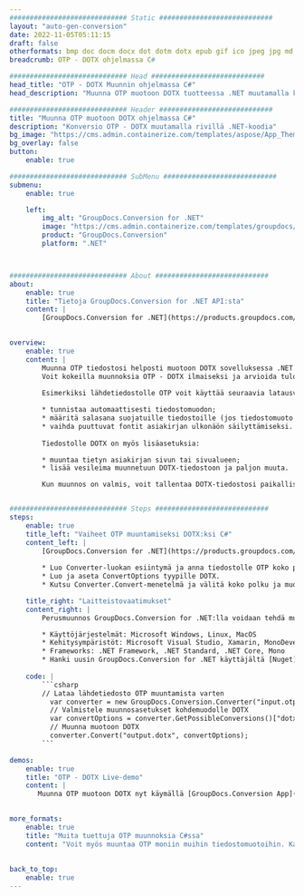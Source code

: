 ```yaml
---
############################# Static ############################
layout: "auto-gen-conversion"
date: 2022-11-05T05:11:15
draft: false
otherformats: bmp doc docm docx dot dotm dotx epub gif ico jpeg jpg md odt ott pdf png psd rtf tex tif tiff txt xps
breadcrumb: OTP - DOTX ohjelmassa C#

############################# Head ############################
head_title: "OTP - DOTX Muunnin ohjelmassa C#"
head_description: "Muunna OTP muotoon DOTX tuotteessa .NET muutamalla koodirivillä. Käytä GroupDocs Document Conversion -sovellusliittymää muuntaaksesi yli 160 tiedostomuotoa."

############################# Header ############################
title: "Muunna OTP muotoon DOTX ohjelmassa C#"
description: "Konversio OTP - DOTX muutamalla rivillä .NET-koodia"
bg_image: "https://cms.admin.containerize.com/templates/aspose/App_Themes/V3/images/bg/header1.png"
bg_overlay: false
button:
    enable: true

############################# SubMenu ############################
submenu:
    enable: true

    left:
        img_alt: "GroupDocs.Conversion for .NET"
        image: "https://cms.admin.containerize.com/templates/groupdocs/images/product-logos/90x90-noborder/groupdocs-conversion-net.png"
        product: "GroupDocs.Conversion"
        platform: ".NET"



############################# About ############################
about:
    enable: true
    title: "Tietoja GroupDocs.Conversion for .NET API:sta"
    content: |
        [GroupDocs.Conversion for .NET](https://products.groupdocs.com/conversion/net/) voidaan muuntaa Microsoft Word-, Excel-, PowerPointi-, PDF-, Visio- ja muita muotoja. GroupDocs.Conversion on erillinen API, joka sopii tausta- ja sisäisiin järjestelmiin, joissa vaaditaan korkeaa suorituskykyä. Se ei ole riippuvainen mistään ohjelmistosta, kuten Microsoft tai Open Office.
    

overview:
    enable: true
    content: |
        Muunna OTP tiedostosi helposti muotoon DOTX sovelluksessa .NET. Voit käyttää vain paria C# koodiriviä missä tahansa valitsemassasi alustassa, kuten Windows, Linux, macOS.
        Voit kokeilla muunnoksia OTP - DOTX ilmaiseksi ja arvioida tulostulosten laatua. Yksinkertaisten tiedostomuunnosskenaarioiden lisäksi voit kokeilla kehittyneempiä vaihtoehtoja lähdetiedoston OTP lataamiseen ja tulosteen DOTX tulosten tallentamiseen. 
        
        Esimerkiksi lähdetiedostolle OTP voit käyttää seuraavia latausvaihtoehtoja:

        * tunnistaa automaattisesti tiedostomuodon;
        * määritä salasana suojatuille tiedostoille (jos tiedostomuoto tukee sitä);
        * vaihda puuttuvat fontit asiakirjan ulkonäön säilyttämiseksi.
        
        Tiedostolle DOTX on myös lisäasetuksia:

        * muuntaa tietyn asiakirjan sivun tai sivualueen;
        * lisää vesileima muunnetuun DOTX-tiedostoon ja paljon muuta.

        Kun muunnos on valmis, voit tallentaa DOTX-tiedostosi paikalliseen tiedostopolkuun tai mihin tahansa kolmannen osapuolen tallennustilaan, kuten FTP, Amazon S3, Google Drive, Dropbox jne. Huomaa - jos haluat muuntaa OTP muotoon {{ TO}} ei tarvitse asentaa lisäohjelmistoja - kuten MS Office, Open Office, Adobe Acrobat Reader jne.


############################# Steps ############################
steps:
    enable: true
    title_left: "Vaiheet OTP muuntamiseksi DOTX:ksi C#"
    content_left: |
        [GroupDocs.Conversion for .NET](https://products.groupdocs.com/conversion/net/) tekee kehittäjien helpoksi muuntaa OTP-tiedoston muotoon DOTX muutamalla koodirivillä.
        
        * Luo Converter-luokan esiintymä ja anna tiedostolle OTP koko polku
        * Luo ja aseta ConvertOptions tyypille DOTX.
        * Kutsu Converter.Convert-menetelmä ja välitä koko polku ja muoto (DOTX) parametriksi

    title_right: "Laitteistovaatimukset"
    content_right: |
        Perusmuunnos GroupDocs.Conversion for .NET:lla voidaan tehdä muutamalla yksinkertaisella vaiheella. API-liittymiämme tuetaan kaikilla tärkeimmillä alustoilla ja käyttöjärjestelmillä. Ennen kuin suoritat alla olevan koodin, varmista, että järjestelmääsi on asennettu seuraavat edellytykset.

        * Käyttöjärjestelmät: Microsoft Windows, Linux, MacOS
        * Kehitysympäristöt: Microsoft Visual Studio, Xamarin, MonoDevelop
        * Frameworks: .NET Framework, .NET Standard, .NET Core, Mono
        * Hanki uusin GroupDocs.Conversion for .NET käyttäjältä [Nuget](https://www.nuget.org/packages/groupdocs.conversion)
         
    code: |
        ```csharp    
        // Lataa lähdetiedosto OTP muuntamista varten
          var converter = new GroupDocs.Conversion.Converter("input.otp");
          // Valmistele muunnosasetukset kohdemuodolle DOTX
          var convertOptions = converter.GetPossibleConversions()["dotx"].ConvertOptions;
          // Muunna muotoon DOTX
          converter.Convert("output.dotx", convertOptions);
        ```

demos:
    enable: true
    title: "OTP - DOTX Live-demo"
    content: |
       Muunna OTP muotoon DOTX nyt käymällä [GroupDocs.Conversion App](https://products.groupdocs.app/conversion/family) -sivustolla. Online-demolla on seuraavat edut
          

more_formats:
    enable: true
    title: "Muita tuettuja OTP muunnoksia C#ssa"
    content: "Voit myös muuntaa OTP moniin muihin tiedostomuotoihin. Katso alla oleva luettelo."
       
       
back_to_top:
    enable: true
---
```

